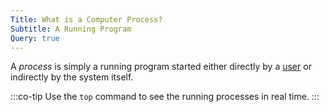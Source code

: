 ```yaml
---
Title: What is a Computer Process?
Subtitle: A Running Program
Query: true
---
```


A *process* is simply a running program started either directly by a [user](/what/users/) or indirectly by the system itself.

:::co-tip
Use the `top` command to see the running processes in real time.
:::
